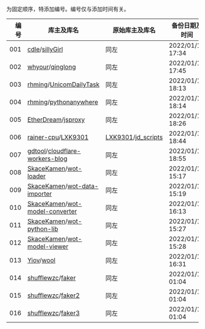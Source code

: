 为固定顺序，特添加编号。编号仅与添加时间有关。

|编号|库主及库名|原始库主及库名|备份日期及时间|
|---:|---|---|---|
|001|[cdle](https://github.com/cdle)/[sillyGirl](https://github.com/cdle/sillyGirl)|同左|2022/01/13 17:34|
|002|[whyour](https://github.com/whyour)/[qinglong](https://github.com/whyour/qinglong)|同左|2022/01/13 17:45|
|003|[rhming](https://github.com/rhming)/[UnicomDailyTask](https://github.com/rhming/UnicomDailyTask)|同左|2022/01/13 18:13|
|004|[rhming](https://github.com/rhming)/[pythonanywhere](https://github.com/rhming/pythonanywhere)|同左|2022/01/13 18:14|
|005|[EtherDream](https://github.com/EtherDream)/[jsproxy](https://github.com/EtherDream/jsproxy)|同左|2022/01/13 18:26|
|006|[rainer-cpu](https://github.com/rainer-cpu)/[LXK9301](https://github.com/rainer-cpu/LXK9301)|[LXK9301](https://github.com/LXK9301)/[jd_scripts](https://github.com/LXK9301/jd_scripts)|2022/01/13 18:44|
|007|[gdtool](https://github.com/gdtool)/[cloudflare-workers-blog](https://github.com/gdtool/cloudflare-workers-blog)|同左|2022/01/13 18:55|
|008|[SkaceKamen](https://github.com/SkaceKamen)/[wot-loader](https://github.com/SkaceKamen/wot-loader)|同左|2022/01/14 15:17|
|009|[SkaceKamen](https://github.com/SkaceKamen)/[wot-data-importer](https://github.com/SkaceKamen/wot-data-importer)|同左|2022/01/14 15:19|
|010|[SkaceKamen](https://github.com/SkaceKamen)/[wot-model-converter](https://github.com/SkaceKamen/wot-model-converter)|同左|2022/01/14 16:13|
|011|[SkaceKamen](https://github.com/SkaceKamen)/[wot-python-lib](https://github.com/SkaceKamen/wot-python-lib)|同左|2022/01/14 15:27|
|012|[SkaceKamen](https://github.com/SkaceKamen)/[wot-model-viewer](https://github.com/SkaceKamen/wot-model-viewer)|同左|2022/01/14 15:28|
|013|[Yiov](https://github.com/Yiov)/[wool](https://github.com/Yiov/wool)|同左|2022/01/14 16:31|
|014|[shufflewzc](https://github.com/shufflewzc)/[faker](https://github.com/shufflewzc/faker)|同左|2022/01/15 01:04|
|015|[shufflewzc](https://github.com/shufflewzc)/[faker2](https://github.com/shufflewzc/faker2)|同左|2022/01/15 01:04|
|016|[shufflewzc](https://github.com/shufflewzc)/[faker3](https://github.com/shufflewzc/faker3)|同左|2022/01/15 01:04|


